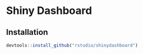 Shiny Dashboard
===============


## Installation

```R
devtools::install_github("rstudio/shinydashboard")
```
